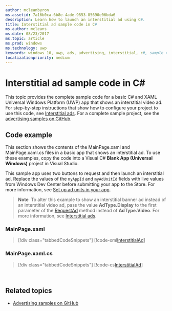 ```yaml
---
author: mcleanbyron
ms.assetid: 7a16b0ca-6b8e-4ade-9853-85690e06bda6
description: Learn how to launch an interstitial ad using C#.
title: Interstitial ad sample code in C#
ms.author: mcleans
ms.date: 08/23/2017
ms.topic: article
ms.prod: windows
ms.technology: uwp
keywords: windows 10, uwp, ads, advertising, interstitial, c#, sample code
localizationpriority: medium
---
```


# Interstitial ad sample code in C\# #  

This topic provides the complete sample code for a basic C# and XAML Universal Windows Platform (UWP) app that shows an interstitial video ad. For step-by-step instructions that show how to configure your project to use this code, see [Interstitial ads](interstitial-ads.md). For a complete sample project, see the [advertising samples on GitHub](http://aka.ms/githubads).

## Code example

This section shows the contents of the MainPage.xaml and MainPage.xaml.cs files in a basic app that shows an interstitial ad. To use these examples, copy the code into a Visual C# **Blank App (Universal Windows)** project in Visual Studio.

This sample app uses two buttons to request and then launch an interstitial ad. Replace the values of the ```myAppId``` and ```myAdUnitId``` fields with live values from Windows Dev Center before submitting your app to the Store. For more information, see [Set up ad units in your app](set-up-ad-units-in-your-app.md#live-ad-units).

>**Note**&nbsp;&nbsp;To alter this example to show an interstitial banner ad instead of an interstitial video ad, pass the value **AdType.Display** to the first parameter of the [RequestAd](https://msdn.microsoft.com/library/windows/apps/microsoft.advertising.winrt.ui.interstitialad.requestad.aspx) method instead of **AdType.Video**. For more information, see [Interstitial ads](interstitial-ads.md).

### MainPage.xaml

> [!div class="tabbedCodeSnippets"]
[!code-xml[InterstitialAd](./code/AdvertisingSamples/InterstitialAdSamples/cs/MainPage.xaml#L1-L13)]

### MainPage.xaml.cs

> [!div class="tabbedCodeSnippets"]
[!code-cs[InterstitialAd](./code/AdvertisingSamples/InterstitialAdSamples/cs/MainPage.xaml.cs#CompleteSample)]

 
## Related topics

* [Advertising samples on GitHub](http://aka.ms/githubads)
 
